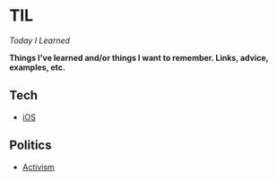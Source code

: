 # TIL 

*Today I Learned*

**Things I've learned and/or things I want to remember. Links, advice, examples, etc.**

## Tech
- [iOS](/ios)

## Politics
- [Activism](/activism)
